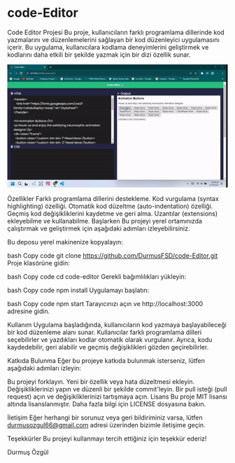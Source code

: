 # code-Editor

Code Editor Projesi
Bu proje, kullanıcıların farklı programlama dillerinde kod yazmalarını ve düzenlemelerini sağlayan bir kod düzenleyici uygulamasını içerir. Bu uygulama, kullanıcılara kodlama deneyimlerini geliştirmek ve kodlarını daha etkili bir şekilde yazmak için bir dizi özellik sunar.

![](gif.gif)

Özellikler
Farklı programlama dillerini destekleme.
Kod vurgulama (syntax highlighting) özelliği.
Otomatik kod düzeltme (auto-indentation) özelliği.
Geçmiş kod değişikliklerini kaydetme ve geri alma.
Uzantılar (extensions) ekleyebilme ve kullanabilme.
Başlarken
Bu projeyi yerel ortamınızda çalıştırmak ve geliştirmek için aşağıdaki adımları izleyebilirsiniz.

Bu deposu yerel makinenize kopyalayın:

bash
Copy code
git clone https://github.com/DurmusFSD/code-Editor.git
Proje klasörüne gidin:

bash
Copy code
cd code-editor
Gerekli bağımlılıkları yükleyin:

bash
Copy code
npm install
Uygulamayı başlatın:

bash
Copy code
npm start
Tarayıcınızı açın ve http://localhost:3000 adresine gidin.

Kullanım
Uygulama başladığında, kullanıcıların kod yazmaya başlayabileceği bir kod düzenleme alanı sunar. Kullanıcılar farklı programlama dilleri seçebilirler ve yazdıkları kodlar otomatik olarak vurgulanır. Ayrıca, kodu kaydedebilir, geri alabilir ve geçmiş değişiklikleri gözden geçirebilirler.

Katkıda Bulunma
Eğer bu projeye katkıda bulunmak isterseniz, lütfen aşağıdaki adımları izleyin:

Bu projeyi forklayın.
Yeni bir özellik veya hata düzeltmesi ekleyin.
Değişikliklerinizi yapın ve düzenli bir şekilde commit'leyin.
Bir pull isteği (pull request) açın ve değişikliklerinizi tartışmaya açın.
Lisans
Bu proje MIT lisansı altında lisanslanmıştır. Daha fazla bilgi için LICENSE dosyasına bakın.

İletişim
Eğer herhangi bir sorunuz veya geri bildiriminiz varsa, lütfen durmusozgul66@gmail.com adresi üzerinden bizimle iletişime geçin.

Teşekkürler
Bu projeyi kullanmayı tercih ettiğiniz için teşekkür ederiz!

Durmuş Özgül
